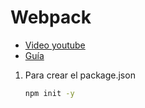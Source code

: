# Webpack

-   [Video youtube](https://www.youtube.com/watch?v=sbrKeDhYev8)
-   [Guía](https://bluuweb.github.io/webpack/)

1. Para crear el package.json
    ```bash
    npm init -y
    ```
